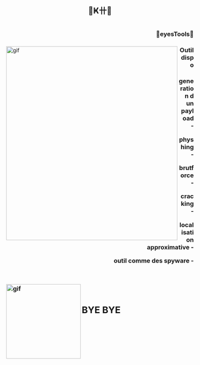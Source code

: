 # <h2 align="center">🌸Ҝ卄🌸</h2>
# <h3 align="right" >🌸eyesTools🌸<h3>

 <p><img align="left" alt="gif" src="https://i.pinimg.com/originals/fd/2f/01/fd2f0144edcca389c05ec641ca6b575c.gif" width="460" height="520" /></p>
 <div>
 <h3 align="right"> Outil dispo <h3>
  <p align="right"> generation d un payload -<p> 
 <p align="right"> physhing -<p>
   <p align="right"> brutforce -<p>
   <p align="right">cracking -<p>   <p align="right">localisation approximative -<p>
   <p align="right"> outil comme des spyware -<p>
 <div/>
 <br>
  
  <p><img align="left" alt="gif" src="https://c.tenor.com/Dwfua5i1kQwAAAAM/hi-wave.gif" width="200" height="200" ></p>
  <br>
  
  <h2>BYE BYE <h2>
